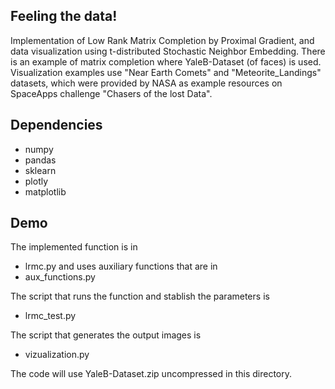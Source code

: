 ## Feeling the data!
Implementation of Low Rank Matrix Completion by Proximal Gradient,
and data visualization using t-distributed Stochastic Neighbor Embedding.
There is an example of matrix completion where YaleB-Dataset (of faces) is used.
Visualization examples use "Near Earth Comets" and "Meteorite_Landings" datasets,
which were provided by NASA as example resources on SpaceApps challenge "Chasers of the lost Data".


## Dependencies

* numpy
* pandas
* sklearn
* plotly
* matplotlib

## Demo


The implemented function is in
- lrmc.py
and uses auxiliary functions that are in
- aux_functions.py

The script that runs the function and stablish the parameters is
- lrmc_test.py  

The script that generates the output images is
- vizualization.py

The code will use YaleB-Dataset.zip uncompressed in this directory.


